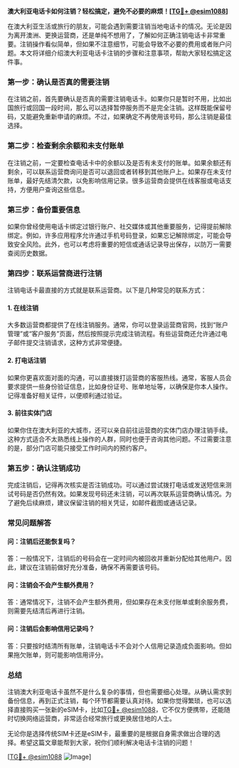 **澳大利亚电话卡如何注销？轻松搞定，避免不必要的麻烦！[[TG💪+ @esim1088](https://t.me/s/esim1088)]**

在澳大利亚生活或旅行的朋友，可能会遇到需要注销当地电话卡的情况。无论是因为离开澳洲、更换运营商，还是单纯不想用了，了解如何正确注销电话卡非常重要。注销操作看似简单，但如果不注意细节，可能会导致不必要的费用或者账户问题。本文将详细介绍澳大利亚电话卡注销的步骤和注意事项，帮助大家轻松搞定这件事。

### **第一步：确认是否真的需要注销**

在注销之前，首先要确认是否真的需要注销电话卡。如果你只是暂时不用，比如出国旅行或回国一段时间，那么可以选择暂停服务而不是完全注销。这样既能保留号码，又能避免重新申请的麻烦。不过，如果确定不再使用该号码，那么注销是最佳选择。

### **第二步：检查剩余余额和未支付账单**

在注销之前，一定要检查电话卡中的余额以及是否有未支付的账单。如果余额还有剩余，可以联系运营商询问是否可以退回或者转移到其他账户上。如果存在未支付账单，最好先结清欠款，以免影响信用记录。很多运营商会提供在线客服或电话支持，方便用户查询这些信息。

### **第三步：备份重要信息**

如果你曾经使用电话卡绑定过银行账户、社交媒体或其他重要服务，记得提前解除绑定。例如，许多应用程序允许通过手机号码登录，如果忘记解除绑定，可能会导致安全风险。此外，也可以考虑将重要的短信或通话记录导出保存，以防万一需要查阅历史数据。

### **第四步：联系运营商进行注销**

注销电话卡最直接的方式就是联系运营商。以下是几种常见的联系方式：

#### **1. 在线注销**
大多数运营商都提供了在线注销服务。通常，你可以登录运营商官网，找到“账户管理”或“客户服务”页面，然后按照提示完成注销流程。有些运营商还允许通过电子邮件提交注销请求，这种方式非常便捷。

#### **2. 打电话注销**
如果你更喜欢面对面的沟通，可以直接拨打运营商的客服热线。通常，客服人员会要求提供一些身份验证信息，比如身份证号、账单地址等，以确保是你本人操作。记得准备好相关证件，以便顺利通过验证。

#### **3. 前往实体门店**
如果你住在澳大利亚的大城市，还可以亲自前往运营商的实体门店办理注销手续。这种方式适合不太熟悉线上操作的人群，同时也便于咨询其他问题。不过需要注意的是，部分门店可能只接受工作时间内的预约客户。

### **第五步：确认注销成功**

完成注销后，记得再次核实是否注销成功。可以通过尝试拨打电话或发送短信来测试号码是否仍然有效。如果发现号码还未注销，可以再次联系运营商确认情况。为了避免后续麻烦，建议保留注销的相关凭证，如邮件截图或通话记录。

### **常见问题解答**

#### **问：注销后还能恢复吗？**
答：一般情况下，注销后的号码会在一定时间内被回收并重新分配给其他用户。因此，建议在注销前做好充分准备，确保不再需要该号码。

#### **问：注销会不会产生额外费用？**
答：通常情况下，注销不会产生额外费用，但如果存在未支付账单或剩余服务费，则需要先结清后再进行注销。

#### **问：注销后会影响信用记录吗？**
答：只要按时结清所有账单，注销电话卡不会对个人信用记录造成负面影响。但如果拖欠账单，则可能影响信用评分。

### **总结**

注销澳大利亚电话卡虽然不是什么复杂的事情，但也需要细心处理。从确认需求到备份信息，再到正式注销，每个环节都需要认真对待。如果你觉得繁琐，也可以选择直接购买一张新的eSIM卡，比如[TG💪+ @esim1088](https://t.me/s/esim1088)，它不仅方便携带，还能随时切换网络运营商，非常适合经常旅行或更换居住地的人士。

无论你是选择传统SIM卡还是eSIM卡，最重要的是根据自身需求做出合理的选择。希望这篇文章能帮到大家，祝你们顺利解决电话卡注销的问题！

[[TG💪+ @esim1088](https://t.me/s/esim1088) ![Image](https://i.postimg.cc/4NQfJmqS/Snipaste-2025-05-13-00-14-12.png)]